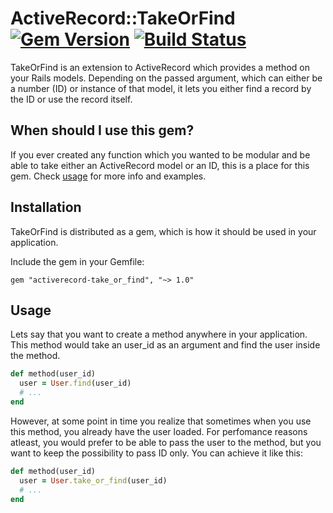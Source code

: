 # ActiveRecord::TakeOrFind [![Gem Version](https://badge.fury.io/rb/activerecord-take_or_find.svg)](https://badge.fury.io/rb/activerecord-take_or_find) [![Build Status](https://travis-ci.com/Baxxx/activerecord-take_or_find.svg?branch=master)](https://travis-ci.com/Baxxx/activerecord-take_or_find)

TakeOrFind is an extension to ActiveRecord which provides a method on your Rails models. Depending on the passed argument, which can either be a number (ID) or instance of that model, it lets you either find a record by the ID or use the record itself.

## When should I use this gem?

If you ever created any function which you wanted to be modular and be able to take either an ActiveRecord model or an ID, this is a place for this gem. Check [usage](#usage) for more info and examples.

## Installation

TakeOrFind is distributed as a gem, which is how it should be used in your application.

Include the gem in your Gemfile:

```
gem "activerecord-take_or_find", "~> 1.0"
```

## Usage

Lets say that you want to create a method anywhere in your application. This method would take an user_id as an argument and find the user inside the method.

```ruby
def method(user_id)
  user = User.find(user_id)
  # ...
end
```

However, at some point in time you realize that sometimes when you use this method, you already have the user loaded. For perfomance reasons atleast, you would prefer to be able to pass the user to the method, but you want to keep the possibility to pass ID only. You can achieve it like this:

```ruby
def method(user_id)
  user = User.take_or_find(user_id)
  # ...
end
```
